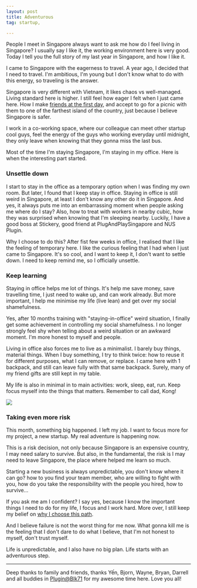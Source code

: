```yaml
---
layout: post
title: Adventurous
tag: startup,

---
```


People I meet in Singapore always want to ask me how do I feel living in Singapore? I usually say I like it, the working environment here is very good. Today I tell you the full story of my last year in Singapore, and how I like it.

I came to Singapore with the eagerness to travel. A year ago, I decided that I need to travel. I'm ambitious, I'm young but I don't know what to do with this energy, so traveling is the answer.

Singapore is very different with Vietnam, it likes chaos vs well-managed. Living standard here is higher. I still feel how eager I felt when I just came here. How I make [friends at the first day](http://kong.vn/ngay-dau-o-singapore/), and accept to go for a picnic with them to one of the farthest island of the country, just because I believe Singapore is safer.

I work in a co-working space, where our colleague can meet other startup cool guys, feel the energy of the guys who working everyday until midnight, they only leave when knowing that they gonna miss the last bus.

Most of the time I'm staying Singapore, I'm staying in my office. Here is when the interesting part started.

### Unsettle down
I start to stay in the office as a temporary option when I was finding my own room. But later, I found that I keep stay in office. Staying in office is still weird in Singapore, at least I don't know any other do it in Singapore. And yes, it always puts me into an embarrassing moment when people asking me where do I stay? Also, how to treat with workers in nearby cubic, how they was surprised when knowing that I'm sleeping nearby. Luckily, I have a good boss at Stickery, good friend at PlugAndPlaySingapore and NUS Plugin.

Why I choose to do this? After fist few weeks in office, I realised that I like the feeling of temporary here. I like the curious feeling that I had when I just came to Singapore. It's so cool, and I want to keep it, I don't want to settle down. I need to keep remind me, so I officially unsettle.

### Keep learning
Staying in office helps me lot of things. It's help me save money, save travelling time, I just need to wake up, and can work already. But more important, I help me minimise my life (live lean) and get over my social shamefulness.

Yes, after 10 months training with "staying-in-office" weird situation, I finally get some achievement in controlling my social shamefulness. I no longer strongly feel shy when telling about a weird situation or an awkward moment. I'm more honest to myself and people.

Living in office also forces me to live as a minimalist. I barely buy things, material things. When I buy something, I try to think twice: how to reuse it for different purposes, what I can remove, or replace. I came here with 1 backpack, and still can leave fully with that same backpack. Surely, many of my friend gifts are still kept in my table.

My life is also in minimal in to main activities: work, sleep, eat, run. Keep focus myself into the things that matters. Remember to call dad, Kong!

![](http://distilleryimage10.ak.instagram.com/96c3a728bd3f11e1b9f1123138140926_7.jpg)

### Taking even more risk
This month, something big happened. I left my job. I want to focus more for my project, a new startup. My real adventure is happening now.

This is a risk decision, not only because Singapore is an expensive country, I may need salary to survive. But also, in the fundamental, the risk is I may need to leave Singapore, the place where helped me learn so much.

Starting a new business is always unpredictable, you don't know where it can go? how to you find your team member, who are willing to fight with you, how do you take the responsibility with the people you hired, how to survive…

If you ask me am I confident? I say yes, because I know the important things I need to do for my life, I focus and I work hard. More over, I still keep my belief on [why I choose this path](http://kong.vn/its-right-time-for-startup/).

And I believe failure is not the worst thing for me now. What gonna kill me is the feeling that I don't dare to do what I believe, that I'm not honest to myself, don't trust myself.

Life is unpredictable, and I also have no big plan. Life starts with an adventurous step.

---
Deep thanks to family and friends, thanks Yến, Bjorn, Wayne, Bryan, Darrell and all buddies in [Plugin@Blk71](http://www2.blk71.com/) for my awesome time here. Love you all!